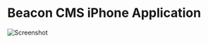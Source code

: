 Beacon CMS iPhone Application
=====================

![Screenshot](https://beacon-cms.s3.amazonaws.com/thumb_IMG_3454_1024.jpg)
